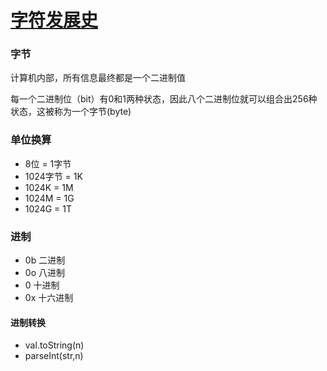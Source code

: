 # [字符发展史](http://www.zhufengpeixun.com/grow/html/8.Encoding.html)

### 字节
计算机内部，所有信息最终都是一个二进制值

每一个二进制位（bit）有0和1两种状态，因此八个二进制位就可以组合出256种状态，这被称为一个字节(byte)

### 单位换算
* 8位 = 1字节
* 1024字节 = 1K
* 1024K = 1M
* 1024M = 1G
* 1024G = 1T

### 进制
* 0b 二进制
* 0o 八进制
* 0 十进制
* 0x 十六进制

#### 进制转换
* val.toString(n)
* parseInt(str,n)
